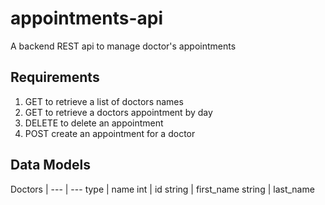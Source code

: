 # appointments-api
A backend REST api to manage doctor's appointments

## Requirements
1. GET to retrieve a list of doctors names
2. GET to retrieve a doctors appointment by day
3. DELETE to delete an appointment
4. POST create an appointment for a doctor

## Data Models
Doctors |
--- | --- 
type | name 
 int | id 
 string | first_name 
 string | last_name 
